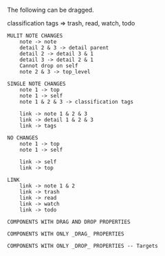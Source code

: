 The following can be dragged. 

classification tags => trash, read, watch, todo

    MULIT NOTE CHANGES
        note -> note
        detail 2 & 3 -> detail parent
        detail 2 -> detail 3 & 1
        detail 3 -> detail 2 & 1
        Cannot drop on self
        note 2 & 3 -> top_level

    SINGLE NOTE CHANGES 
        note 1 -> top
        note 1 -> self
        note 1 & 2 & 3 -> classification tags

        link -> note 1 & 2 & 3 
        link -> detail 1 & 2 & 3 
        link -> tags

    NO CHANGES 
        note 1 -> top
        note 1 -> self

        link -> self
        link -> top

    LINK 
        link -> note 1 & 2
        link -> trash
        link -> read
        link -> watch
        link -> todo

    COMPONENTS WITH DRAG AND DROP PROPERTIES 
    
    COMPONENTS WITH ONLY _DRAG_ PROPERTIES 
    
    COMPONENTS WITH ONLY _DROP_ PROPERTIES -- Targets